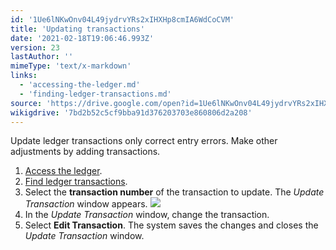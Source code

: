 ```yaml
---
id: '1Ue6lNKwOnv04L49jydrvYRs2xIHXHp8cmIA6WdCoCVM'
title: 'Updating transactions'
date: '2021-02-18T19:06:46.993Z'
version: 23
lastAuthor: ''
mimeType: 'text/x-markdown'
links:
  - 'accessing-the-ledger.md'
  - 'finding-ledger-transactions.md'
source: 'https://drive.google.com/open?id=1Ue6lNKwOnv04L49jydrvYRs2xIHXHp8cmIA6WdCoCVM'
wikigdrive: '7bd2b52c5cf9bba91d376203703e860806d2a208'
---
```

Update ledger transactions only correct entry errors. Make other adjustments by adding transactions.

1. [Access the ledger](accessing-the-ledger.md).
2. [Find ledger transactions](finding-ledger-transactions.md).
3. Select the <strong>transaction number</strong> of the transaction to update. The <em>Update Transaction</em> window appears.
    ![](../updating-transactions.assets/511fd8372ac24baea8621cf096ec64c2.png)
4. In the <em>Update Transaction</em> window, change the transaction.
5. Select <strong>Edit Transaction</strong>. The system saves the changes and closes the <em>Update Transaction</em> window.
